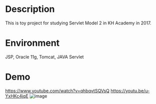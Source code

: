 # Description

This is toy project for studying Servlet Model 2 in KH Academy in 2017.

# Environment

JSP, Oracle 11g, Tomcat, JAVA Servlet

# Demo
https://www.youtube.com/watch?v=qhbqvtSQVsQ
https://youtu.be/u-YxHKc4jqE
![image](https://user-images.githubusercontent.com/42509800/171077983-e5749df8-a87d-479d-be0a-52b5276d92b1.png)
